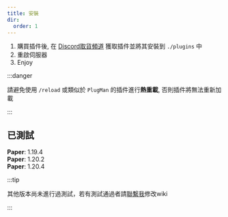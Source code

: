```yaml
---
title: 安裝
dir:
  order: 1
---
```


1. 購買插件後, 在 [Discord取貨頻道](https://discord.com/channels/1166519479379963924/1308535596477583420) 獲取插件並將其安裝到 `./plugins` 中  
2. 重啟伺服器  
3. Enjoy  

:::danger

請避免使用 `/reload` 或類似於 `PlugMan` 的插件進行**熱重載**, 否則插件將無法重新加載

:::

## 已測試

**Paper**: 1.19.4  
**Paper**: 1.20.2  
**Paper**: 1.20.4  

:::tip

其他版本尚未進行過測試，若有測試通過者請[聯繫我](https://discord.com/invite/SzPBHGttaR)修改wiki

:::